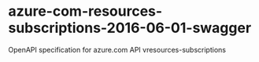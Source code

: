 # azure-com-resources-subscriptions-2016-06-01-swagger
OpenAPI specification for azure.com API vresources-subscriptions
